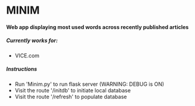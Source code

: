 # MINIM

#### Web app displaying most used words across recently published articles

##### Currently works for:
* VICE.com

##### Instructions
* Run 'Minim.py' to run flask server (WARNING: DEBUG is ON)
* Visit the route '/initdb' to initiate local database
* Visit the route '/refresh' to populate database